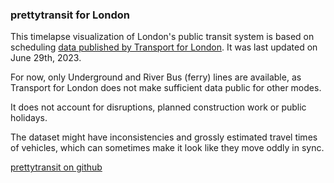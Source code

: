 ### prettytransit for London

This timelapse visualization of London's public transit system is based on scheduling [data published by Transport for London](https://www.transit.land/feeds/f-gcpv-transportforlondon). It was last updated on June 29th, 2023.

For now, only Underground and River Bus (ferry) lines are available, as Transport for London does not make sufficient data public for other modes.

It does not account for disruptions, planned construction work or public holidays.

The dataset might have inconsistencies and grossly estimated travel times of vehicles, which can sometimes make it look like they move oddly in sync.

[prettytransit on github](https://github.com/zorapeteri/prettytransit)
